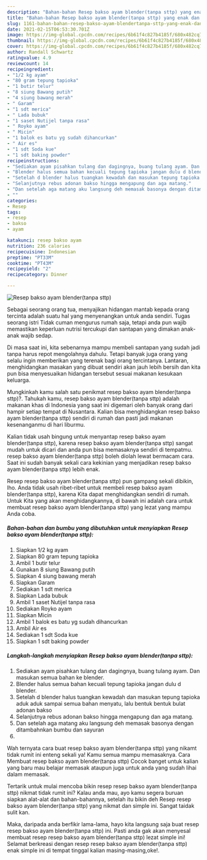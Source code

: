 ```yaml
---
description: "Bahan-bahan Resep bakso ayam blender(tanpa sttp) yang enak dan Mudah Dibuat"
title: "Bahan-bahan Resep bakso ayam blender(tanpa sttp) yang enak dan Mudah Dibuat"
slug: 1161-bahan-bahan-resep-bakso-ayam-blendertanpa-sttp-yang-enak-dan-mudah-dibuat
date: 2021-02-15T06:53:30.701Z
image: https://img-global.cpcdn.com/recipes/6b61f4c827b4185f/680x482cq70/resep-bakso-ayam-blendertanpa-sttp-foto-resep-utama.jpg
thumbnail: https://img-global.cpcdn.com/recipes/6b61f4c827b4185f/680x482cq70/resep-bakso-ayam-blendertanpa-sttp-foto-resep-utama.jpg
cover: https://img-global.cpcdn.com/recipes/6b61f4c827b4185f/680x482cq70/resep-bakso-ayam-blendertanpa-sttp-foto-resep-utama.jpg
author: Randall Schwartz
ratingvalue: 4.9
reviewcount: 14
recipeingredient:
- "1/2 kg ayam"
- "80 gram tepung tapioka"
- "1 butir telur"
- "8 siung Bawang putih"
- "4 siung bawang merah"
- " Garam"
- "1 sdt merica"
- " Lada bubuk"
- "1 saset Nutijel tanpa rasa"
- " Royko ayam"
- " Micin"
- "1 balok es batu yg sudah dihancurkan"
- " Air es"
- "1 sdt Soda kue"
- "1 sdt baking powder"
recipeinstructions:
- "Sediakan ayam pisahkan tulang dan dagingnya, buang tulang ayam. Dan masukan semua bahan ke blender."
- "Blender halus semua bahan kecuali tepung tapioka jangan dulu d blender."
- "Setelah d blender halus tuangkan kewadah dan masukan tepung tapioka aduk aduk sampai semua bahan menyatu, lalu bentuk bentuk bulat adonan bakso"
- "Selanjutnya rebus adonan bakso hingga mengapung dan aga matang."
- "Dan setelah aga matang aku langsung deh memasak basonya dengan ditambahnkan bumbu dan sayuran"
- ""
categories:
- Resep
tags:
- resep
- bakso
- ayam

katakunci: resep bakso ayam 
nutrition: 236 calories
recipecuisine: Indonesian
preptime: "PT33M"
cooktime: "PT43M"
recipeyield: "2"
recipecategory: Dinner

---
```



![Resep bakso ayam blender(tanpa sttp)](https://img-global.cpcdn.com/recipes/6b61f4c827b4185f/680x482cq70/resep-bakso-ayam-blendertanpa-sttp-foto-resep-utama.jpg)

Sebagai seorang orang tua, menyajikan hidangan mantab kepada orang tercinta adalah suatu hal yang menyenangkan untuk anda sendiri. Tugas seorang istri Tidak cuman mengurus rumah saja, tetapi anda pun wajib memastikan keperluan nutrisi tercukupi dan santapan yang dimakan anak-anak wajib sedap.

Di masa  saat ini, kita sebenarnya mampu membeli santapan yang sudah jadi tanpa harus repot mengolahnya dahulu. Tetapi banyak juga orang yang selalu ingin memberikan yang terenak bagi orang tercintanya. Lantaran, menghidangkan masakan yang dibuat sendiri akan jauh lebih bersih dan kita pun bisa menyesuaikan hidangan tersebut sesuai makanan kesukaan keluarga. 



Mungkinkah kamu salah satu penikmat resep bakso ayam blender(tanpa sttp)?. Tahukah kamu, resep bakso ayam blender(tanpa sttp) adalah makanan khas di Indonesia yang saat ini digemari oleh banyak orang dari hampir setiap tempat di Nusantara. Kalian bisa menghidangkan resep bakso ayam blender(tanpa sttp) sendiri di rumah dan pasti jadi makanan kesenanganmu di hari liburmu.

Kalian tidak usah bingung untuk menyantap resep bakso ayam blender(tanpa sttp), karena resep bakso ayam blender(tanpa sttp) sangat mudah untuk dicari dan anda pun bisa memasaknya sendiri di tempatmu. resep bakso ayam blender(tanpa sttp) boleh diolah lewat bermacam cara. Saat ini sudah banyak sekali cara kekinian yang menjadikan resep bakso ayam blender(tanpa sttp) lebih enak.

Resep resep bakso ayam blender(tanpa sttp) pun gampang sekali dibikin, lho. Anda tidak usah ribet-ribet untuk membeli resep bakso ayam blender(tanpa sttp), karena Kita dapat menghidangkan sendiri di rumah. Untuk Kita yang akan menghidangkannya, di bawah ini adalah cara untuk membuat resep bakso ayam blender(tanpa sttp) yang lezat yang mampu Anda coba.

<!--inarticleads1-->

##### Bahan-bahan dan bumbu yang dibutuhkan untuk menyiapkan Resep bakso ayam blender(tanpa sttp):

1. Siapkan 1/2 kg ayam
1. Siapkan 80 gram tepung tapioka
1. Ambil 1 butir telur
1. Gunakan 8 siung Bawang putih
1. Siapkan 4 siung bawang merah
1. Siapkan  Garam
1. Sediakan 1 sdt merica
1. Siapkan  Lada bubuk
1. Ambil 1 saset Nutijel tanpa rasa
1. Sediakan  Royko ayam
1. Siapkan  Micin
1. Ambil 1 balok es batu yg sudah dihancurkan
1. Ambil  Air es
1. Sediakan 1 sdt Soda kue
1. Siapkan 1 sdt baking powder




<!--inarticleads2-->

##### Langkah-langkah menyiapkan Resep bakso ayam blender(tanpa sttp):

1. Sediakan ayam pisahkan tulang dan dagingnya, buang tulang ayam. Dan masukan semua bahan ke blender.
1. Blender halus semua bahan kecuali tepung tapioka jangan dulu d blender.
1. Setelah d blender halus tuangkan kewadah dan masukan tepung tapioka aduk aduk sampai semua bahan menyatu, lalu bentuk bentuk bulat adonan bakso
1. Selanjutnya rebus adonan bakso hingga mengapung dan aga matang.
1. Dan setelah aga matang aku langsung deh memasak basonya dengan ditambahnkan bumbu dan sayuran
1. 




Wah ternyata cara buat resep bakso ayam blender(tanpa sttp) yang nikamt tidak rumit ini enteng sekali ya! Kamu semua mampu memasaknya. Cara Membuat resep bakso ayam blender(tanpa sttp) Cocok banget untuk kalian yang baru mau belajar memasak ataupun juga untuk anda yang sudah lihai dalam memasak.

Tertarik untuk mulai mencoba bikin resep resep bakso ayam blender(tanpa sttp) nikmat tidak rumit ini? Kalau anda mau, ayo kamu segera buruan siapkan alat-alat dan bahan-bahannya, setelah itu bikin deh Resep resep bakso ayam blender(tanpa sttp) yang nikmat dan simple ini. Sangat taidak sulit kan. 

Maka, daripada anda berfikir lama-lama, hayo kita langsung saja buat resep resep bakso ayam blender(tanpa sttp) ini. Pasti anda gak akan menyesal membuat resep resep bakso ayam blender(tanpa sttp) lezat simple ini! Selamat berkreasi dengan resep resep bakso ayam blender(tanpa sttp) enak simple ini di tempat tinggal kalian masing-masing,oke!.

